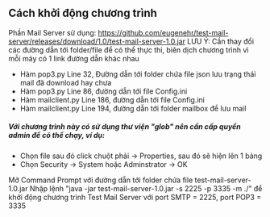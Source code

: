 ## Cách khởi động chương trình
Phần Mail Server sử dụng: https://github.com/eugenehr/test-mail-server/releases/download/1.0/test-mail-server-1.0.jar
LƯU Ý: Cần thay đổi các đường dẫn tới folder/file để có thể thực thi, biên dịch chương trình vì
mỗi máy có 1 link đường dẫn khác nhau
- Hàm pop3.py Line 32, Đường dẫn tới folder chứa file json lưu trạng thái mail đã download hay
chưa
- Hàm pop3.py Line 86, đường dẫn tới file Config.ini
- Hàm mailclient.py Line 186, đường dẫn tới file Config.ini
- Hàm mailclient.py Line 194, đường dẫn tới folder mailbox để lưu mail

##### Với chương trình này có sử dụng thư viện "glob" nên cần cấp quyền admin để có thể chạy, ví dụ:
- Chọn file sau đó click chuột phải -> Properties, sau đó sẽ hiện lên 1 bảng
- Chọn Security -> System hoặc Adminstrator -> OK
  
Mở Command Prompt với đường dẫn tới folder chứa file test-mail-server-1.0.jar 
Nhập lệnh "java -jar test-mail-server-1.0.jar -s 2225 -p 3335 -m ./" để khởi động chương trình
Test Mail Server với port SMTP = 2225, port POP3 = 3335

